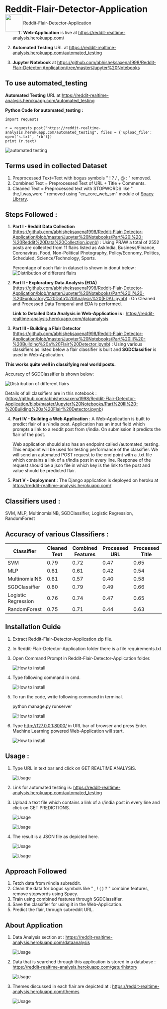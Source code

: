# Reddit-Flair-Detector-Application <a href="https://reddit-realtime-analysis.herokuapp.com/"><img src="static/46.png" align="left" height="55" width="55" ></a>

Reddit-Flair-Detector-Application

1. **Web-Application** is live at https://reddit-realtime-analysis.herokuapp.com/

2. **Automated Testing** URL at https://reddit-realtime-analysis.herokuapp.com/automated_testing

3. **Jupyter Notebook** at https://github.com/abhisheksaxena1998/Reddit-Flair-Detector-Application/tree/master/Jupyter%20Notebooks

## To use automated_testing

**Automated Testing** URL at https://reddit-realtime-analysis.herokuapp.com/automated_testing

**Python Code for automated_testing :** 

```
import requests

r = requests.post("https://reddit-realtime-analysis.herokuapp.com/automated_testing", files = {'upload_file': open('s.txt', 'rb')})
print (r.text)    
```

![automated testing](/static/test.png)  

## Terms used in collected Dataset

1. Preprocessed Text=Text with bogus symbols " ! ? / , @ : " removed.
2. Combined Text = Preprocessed Text of URL + Title + Comments.
3. Cleaned Text = Preprocessed text with STOPWORDS like " the,I,was,were " removed using "en_core_web_sm" module of [Spacy Library](https://spacy.io/).

## Steps Followed : 

1. **Part I   - Reddit Data Collection** (https://github.com/abhisheksaxena1998/Reddit-Flair-Detector-Application/blob/master/Jupyter%20Notebooks/Part%20I%20-%20Reddit%20Data%20Collection.ipynb) : 
Using PRAW a total of 2552 posts are collected from 11 flairs listed as AskIndia, Business/Finance, Coronavirus, Food, Non-Political Photography, Policy/Economy, Politics, Scheduled, Science/Technology, Sports.

   Percentage of each flair in dataset is shown in donut below :
   ![Distribution of different flairs](/Images/donut.png)  
   

2. **Part II  - Exploratory Data Analysis (EDA)** (https://github.com/abhisheksaxena1998/Reddit-Flair-Detector-Application/blob/master/Jupyter%20Notebooks/Part%20II%20-%20Exploratory%20Data%20Analysis%20(EDA).ipynb) : 
On Cleaned and Processed Data Temporal and EDA is performed. 

   **Link to Detailed Data Analysis in Web-Application is** : https://reddit-realtime-analysis.herokuapp.com/dataanalysis

3. **Part III - Building a Flair Detector** (https://github.com/abhisheksaxena1998/Reddit-Flair-Detector-Application/blob/master/Jupyter%20Notebooks/Part%20III%20-%20Building%20a%20Flair%20Detector.ipynb) : 
Using various classifiers as listed below a flair classifier is built and **SGDClassifier** is used in Web-Application. 

**This works quite well in classifying real world posts.**

   Accuracy of SGDClassifier is shown below:

   ![Distribution of different flairs](/static/accsgd.png)  
   
   Details of all classifiers are in this notebook : (https://github.com/abhisheksaxena1998/Reddit-Flair-Detector-Application/blob/master/Jupyter%20Notebooks/Part%20III%20-%20Building%20a%20Flair%20Detector.ipynb)

4. **Part IV  - Building a Web Application** : 
A Web-Application is built to predict flair of a r/india post. Application has an input field which prompts a link to a reddit post from r/india. On submission it predicts the flair of the post.

   Web application should also has an endpoint called /automated_testing. This endpoint will
be used for testing performance of the classifier. We will send an automated POST request to
the end point with a .txt file which contains a link of a r/india post in every line. Response of the
request should be a json file in which key is the link to the post and value should be predicted
flair.

5. **Part V   - Deployment** : 
The Django application is deployed on heroku at https://reddit-realtime-analysis.herokuapp.com/


## Classifiers used :

SVM, MLP, MultinomialNB, SGDClassifier, Logistic Regression, RandomForest

## Accuracy of various Classifiers :

Classifier | Cleaned Text | Combined Features | Processed URL | Processed Title
------------ | ------------- | ------------ | ------------- | ------------- 
SVM | 0.79 | 0.72 | 0.47 | 0.65
MLP |0.61	| 0.61 | 0.42 | 0.54
MultinomialNB | 0.61 | 0.57 | 0.40 | 0.58
SGDClassifier | 0.80 | 0.79 | 0.49 | 0.66
Logistic Regression | 0.76 | 0.74 | 0.47 | 0.65
RandomForest | 0.75 | 0.71 | 0.44 | 0.63



## Installation Guide

1.  Extract Reddit-Flair-Detector-Application zip file.
2.  In Reddit-Flair-Detector-Application folder there is a file requirements.txt
3.  Open Command Prompt in Reddit-Flair-Detector-Application folder.
  
    ![How to install](/Images/1.png)  

4.  Type following command in cmd.

    ![How to install](/Images/2.png)

5.  To run the code, write following command in terminal.

    python manage.py runserver
    
    ![How to install](/Images/3.png)

6.  Type http://127.0.0.1:8000/ in URL bar of browser and press Enter. Machine Learning powered Web-Application will start.  

    ![How to install](/Images/4.png)

## Usage : 

1.  Type URL in text bar and click on GET REALTIME ANALYSIS.

    ![Usage](/Images/5.png)
    
2.  Link for automated testing is: https://reddit-realtime-analysis.herokuapp.com/automated_testing

3.  Upload a text file which contains a link of a r/india post in every line and click on GET PREDICTIONS.

    ![Usage](/Images/6.png)
    
    ![Usage](/Images/7.png)

4.  The result is a JSON file as depicted here.

    ![Usage](/Images/8.png)
    
    ![Usage](/Images/9.png)    
## Approach Followed

1.  Fetch data from r/india subreddit.
2.  Clean the data for bogus symbols like " , ! ( ) ? " combine features, remove stopwords using Spacy.
3.  Train using combined features through SGDClassifier.
4.  Save the classifier for using it in the Web-Application.
5.  Predict the flair, through subreddit URL.

## About Application

1. Data Analysis section at : https://reddit-realtime-analysis.herokuapp.com/dataanalysis

    ![Usage](/Images/dataanalysis.png)

2. Data that is searched through this application is stored in a database : https://reddit-realtime-analysis.herokuapp.com/geturlhistory

    ![Usage](/Images/database.png)
    
3. Themes discussed in each flair are depicted at : https://reddit-realtime-analysis.herokuapp.com/themes

    ![Usage](/Images/themes.png)
